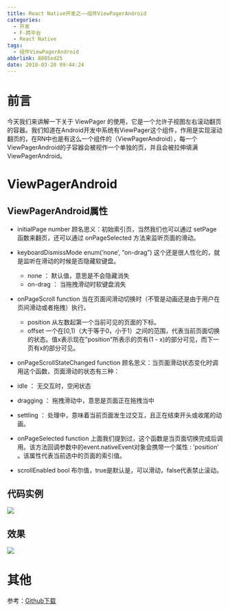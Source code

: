 ```yaml
---
title: React Native开发之——组件ViewPagerAndroid
categories:
  - 开发
  - F-跨平台
  - React Native
tags:
  - 组件ViewPagerAndroid
abbrlink: 8805ed25
date: 2018-03-20 09:44:24
---
```

# 前言 
今天我们来讲解一下关于 ViewPager 的使用，它是一个允许子视图左右滚动翻页的容器。我们知道在Android开发中系统有ViewPager这个组件，作用是实现滚动翻页的，在RN中也是有这么一个组件的（ViewPagerAndroid），每一个ViewPagerAndroid的子容器会被视作一个单独的页，并且会被拉伸填满ViewPagerAndroid。  

<!--more-->  

# ViewPagerAndroid
## ViewPagerAndroid属性

- initialPage number 顾名思义：初始索引页，当然我们也可以通过 setPage 函数来翻页，还可以通过 onPageSelected 方法来监听页面的滑动。
- keyboardDismissMode enum(‘none’, “on-drag”) 这个还是很人性化的，就是监听在滑动的时候是否隐藏软键盘。
  - none ： 默认值，意思是不会隐藏消失
  - on-drag ： 当拖拽滑动时软键盘消失
 
- onPageScroll function 当在页面间滑动切换时（不管是动画还是由于用户在页间滑动或者拖拽）执行。
  - position 从左数起第一个当前可见的页面的下标。
  -  offset 一个在[0,1)（大于等于0，小于1）之间的范围，代表当前页面切换的状态。值x表示现在”position”所表示的页有(1 - x)的部分可见，而下一页有x的部分可见。

- onPageScrollStateChanged function 顾名思义：当页面滑动状态变化时调用这个函数，页面滑动的状态有三种：

 - idle ： 无交互时，空闲状态
 - dragging ： 拖拽滑动中，意思是页面正在拖拽当中
 - settling ： 处理中，意味着当前页面发生过交互，且正在结束开头或收尾的动画。

- onPageSelected function 上面我们提到过，这个函数是当页面切换完成后调用。该方法回调参数中的event.nativeEvent对象会携带一个属性 : ‘position’ 。该属性代表当前选中的页面的索引值。
- scrollEnabled bool 布尔值，true是默认是，可以滑动，false代表禁止滚动。

## 代码实例 
![][1]  

## 效果 
![][2]  

# 其他
参考：[Github下载][3]


[1]: https://cdn.staticaly.com/gh/PGzxc/CDN/master/blog-image/rn-viewpagerandroid-code.png
[2]: https://cdn.staticaly.com/gh/PGzxc/CDN/master/blog-image/rn-viewpagerandroid.gif
[3]: https://github.com/PGzxc/RN_ViewPagerAndroid
	